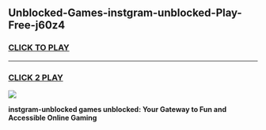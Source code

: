 
## Unblocked-Games-instgram-unblocked-Play-Free-j60z4
<h3>
<a href="https://premium76.site?title=instgram-unblocked&ref=12A">CLICK TO PLAY</a></h3>
<hr>

<h3>
<a href="https://premium76.site?title=instgram-unblocked&ref=12A">CLICK 2 PLAY</a>
  
</h3>

<a href="https://premium76.site?title=instgram-unblocked&ref=12A"><img src="https://clearcache.store/games.png"></a>


**instgram-unblocked games unblocked: Your Gateway to Fun and Accessible Online Gaming**

